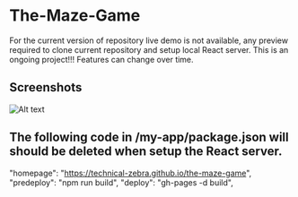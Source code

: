 # The-Maze-Game
For the current version of repository live demo is not available, any preview required to clone current repository and setup local React server.
This is an ongoing project!!! Features can change over time.

## Screenshots
![Alt text](https://github.com/technical-zebra/The-Maze-Game/blob/main/my-app/screenshots/2.png "image demo")


## The following code in /my-app/package.json will should be deleted when setup the React server.
"homepage": "https://technical-zebra.github.io/the-maze-game",
"predeploy": "npm run build",
"deploy": "gh-pages -d build",
